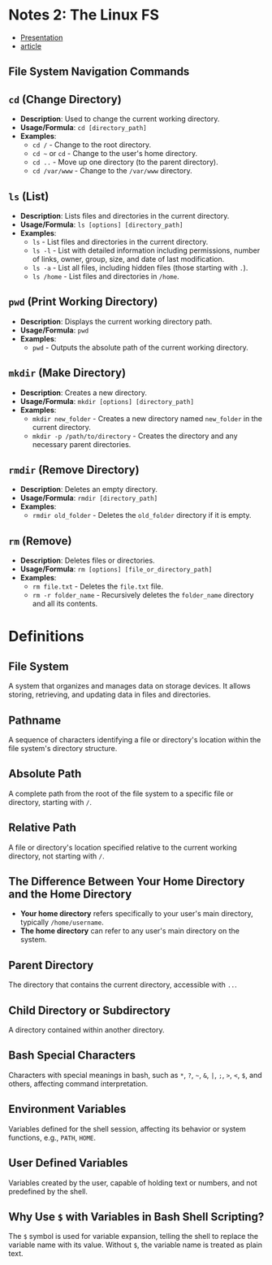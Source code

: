 # Notes 2: The Linux FS

* [Presentation](https://docs.google.com/presentation/d/e/2PACX-1vRzi-pHAUV4x_mqsbAiiAwTtIGZcXMauEIOUfiBySC4sPr0gszaQmebawSQaj0r2gCIv4r2Dam-fgT4/pub?start=false&loop=false&delayms=3000&slide=id.gf9d68ab4d8_0_0)
* [article](https://cis106.com/extra/thelinuxfs/)

## File System Navigation Commands

## `cd` (Change Directory)

- **Description**: Used to change the current working directory.
- **Usage/Formula**: `cd [directory_path]`
- **Examples**:
  - `cd /` - Change to the root directory.
  - `cd ~` or `cd` - Change to the user's home directory.
  - `cd ..` - Move up one directory (to the parent directory).
  - `cd /var/www` - Change to the `/var/www` directory.

## `ls` (List)

- **Description**: Lists files and directories in the current directory.
- **Usage/Formula**: `ls [options] [directory_path]`
- **Examples**:
  - `ls` - List files and directories in the current directory.
  - `ls -l` - List with detailed information including permissions, number of links, owner, group, size, and date of last modification.
  - `ls -a` - List all files, including hidden files (those starting with `.`).
  - `ls /home` - List files and directories in `/home`.

## `pwd` (Print Working Directory)

- **Description**: Displays the current working directory path.
- **Usage/Formula**: `pwd`
- **Examples**:
  - `pwd` - Outputs the absolute path of the current working directory.

## `mkdir` (Make Directory)

- **Description**: Creates a new directory.
- **Usage/Formula**: `mkdir [options] [directory_path]`
- **Examples**:
  - `mkdir new_folder` - Creates a new directory named `new_folder` in the current directory.
  - `mkdir -p /path/to/directory` - Creates the directory and any necessary parent directories.

## `rmdir` (Remove Directory)

- **Description**: Deletes an empty directory.
- **Usage/Formula**: `rmdir [directory_path]`
- **Examples**:
  - `rmdir old_folder` - Deletes the `old_folder` directory if it is empty.

## `rm` (Remove)

- **Description**: Deletes files or directories.
- **Usage/Formula**: `rm [options] [file_or_directory_path]`
- **Examples**:
  - `rm file.txt` - Deletes the `file.txt` file.
  - `rm -r folder_name` - Recursively deletes the `folder_name` directory and all its contents.

# Definitions

## File System

A system that organizes and manages data on storage devices. It allows storing, retrieving, and updating data in files and directories.

## Pathname

A sequence of characters identifying a file or directory's location within the file system's directory structure.

## Absolute Path

A complete path from the root of the file system to a specific file or directory, starting with `/`.

## Relative Path

A file or directory's location specified relative to the current working directory, not starting with `/`.

## The Difference Between Your Home Directory and the Home Directory

- **Your home directory** refers specifically to your user's main directory, typically `/home/username`.
- **The home directory** can refer to any user's main directory on the system.

## Parent Directory

The directory that contains the current directory, accessible with `..`.

## Child Directory or Subdirectory

A directory contained within another directory.

## Bash Special Characters

Characters with special meanings in bash, such as `*`, `?`, `~`, `&`, `|`, `;`, `>`, `<`, `$`, and others, affecting command interpretation.

## Environment Variables

Variables defined for the shell session, affecting its behavior or system functions, e.g., `PATH`, `HOME`.

## User Defined Variables

Variables created by the user, capable of holding text or numbers, and not predefined by the shell.

## Why Use `$` with Variables in Bash Shell Scripting?

The `$` symbol is used for variable expansion, telling the shell to replace the variable name with its value. Without `$`, the variable name is treated as plain text.